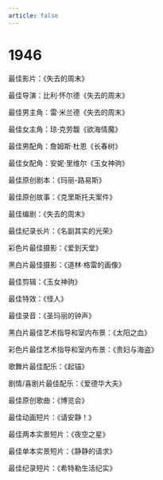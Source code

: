 ```yaml
---
article: false
---
```


# 1946

最佳影片：《失去的周末》

最佳导演：比利·怀尔德《失去的周末》

最佳男主角：雷·米兰德《失去的周末》

最佳女主角：琼·克劳馥《欲海情魔》

最佳男配角：詹姆斯·杜恩《长春树》

最佳女配角：安妮·里维尔《玉女神驹》

最佳原创剧本：《玛丽-路易斯》

最佳原创故事：《克里斯托夫案件》

最佳编剧：《失去的周末》

最佳纪录长片：《名副其实的光荣》

彩色片最佳摄影：《爱到天堂》

黑白片最佳摄影：《道林·格雷的画像》

最佳剪辑：《玉女神驹》

最佳特效：《怪人》

最佳录音：《圣玛丽的钟声》

黑白片最佳艺术指导和室内布景：《太阳之血》

彩色片最佳艺术指导和室内布景：《贵妇与海盗》

歌舞片最佳配乐：《起锚》

剧情/喜剧片最佳配乐：《爱德华大夫》

最佳原创歌曲：《博览会》

最佳动画短片：《请安静！》

最佳两本实景短片：《夜空之星》

最佳单本实景短片：《静静的请求》

最佳纪录短片：《希特勒生活纪实》